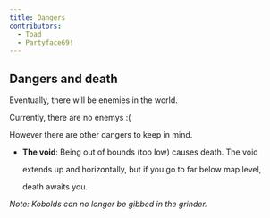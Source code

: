 ```yaml
---
title: Dangers
contributors:
  - Toad
  - Partyface69!
---
```


## Dangers and death

Eventually, there will be enemies in the world.

Currently, there are no enemys :(

However there are other dangers to keep in mind.

- **The void**: Being out of bounds (too low) causes death. The void
  extends up and horizontally, but if you go to far below map level,
  death awaits you.

*Note: Kobolds can no longer be gibbed in the grinder.*
